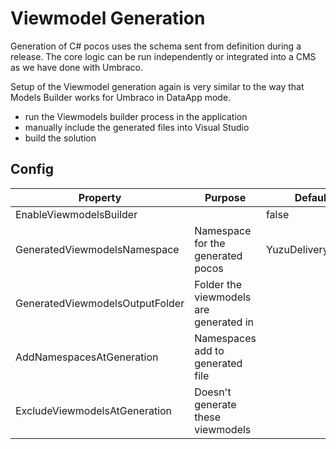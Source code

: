 # Viewmodel Generation

Generation of C# pocos uses the schema sent from definition during a release. The core logic can be run independently or integrated into a CMS as we have done with Umbraco.

Setup of the Viewmodel generation again is very similar to the way that Models Builder works for Umbraco in DataApp mode. 

- run the Viewmodels builder process in the application
- manually include the generated files into Visual Studio
- build the solution

## Config

| Property    			    	    | Purpose 			                        | Default Value             |
| ----------------------------------| ------------------------------------------|---------------------------|
| EnableViewmodelsBuilder      	    |                                           | false                     |
| GeneratedViewmodelsNamespace 	    | Namespace for the generated pocos         | YuzuDelivery.ViewModels   |
| GeneratedViewmodelsOutputFolder 	| Folder the viewmodels are generated in    |                           |
| AddNamespacesAtGeneration			| Namespaces add to generated file          |                           |
| ExcludeViewmodelsAtGeneration     | Doesn't generate these viewmodels         |                           |